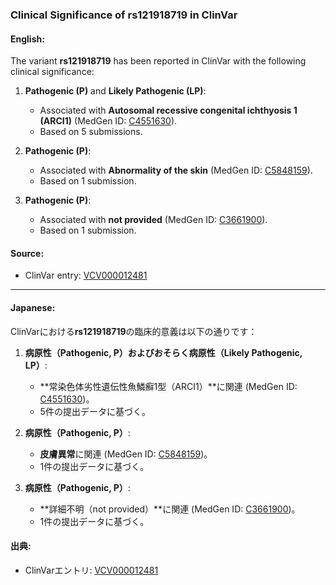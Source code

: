 ### Clinical Significance of rs121918719 in ClinVar

#### English:
The variant **rs121918719** has been reported in ClinVar with the following clinical significance:

1. **Pathogenic (P)** and **Likely Pathogenic (LP)**:
   - Associated with **Autosomal recessive congenital ichthyosis 1 (ARCI1)** (MedGen ID: [C4551630](https://www.ncbi.nlm.nih.gov/medgen/C4551630)).
   - Based on 5 submissions.

2. **Pathogenic (P)**:
   - Associated with **Abnormality of the skin** (MedGen ID: [C5848159](https://www.ncbi.nlm.nih.gov/medgen/C5848159)).
   - Based on 1 submission.

3. **Pathogenic (P)**:
   - Associated with **not provided** (MedGen ID: [C3661900](https://www.ncbi.nlm.nih.gov/medgen/C3661900)).
   - Based on 1 submission.

#### Source:
- ClinVar entry: [VCV000012481](https://www.ncbi.nlm.nih.gov/clinvar/variation/12481)

---

#### Japanese:
ClinVarにおける**rs121918719**の臨床的意義は以下の通りです：

1. **病原性（Pathogenic, P）**および**おそらく病原性（Likely Pathogenic, LP）**:
   - **常染色体劣性遺伝性魚鱗癬1型（ARCI1）**に関連 (MedGen ID: [C4551630](https://www.ncbi.nlm.nih.gov/medgen/C4551630))。
   - 5件の提出データに基づく。

2. **病原性（Pathogenic, P）**:
   - **皮膚異常**に関連 (MedGen ID: [C5848159](https://www.ncbi.nlm.nih.gov/medgen/C5848159))。
   - 1件の提出データに基づく。

3. **病原性（Pathogenic, P）**:
   - **詳細不明（not provided）**に関連 (MedGen ID: [C3661900](https://www.ncbi.nlm.nih.gov/medgen/C3661900))。
   - 1件の提出データに基づく。

#### 出典:
- ClinVarエントリ: [VCV000012481](https://www.ncbi.nlm.nih.gov/clinvar/variation/12481)
